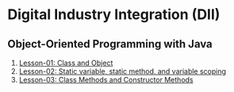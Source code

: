 # Digital Industry Integration (DII)
## Object-Oriented Programming with Java

1. [Lesson-01: Class and Object](lessons-contents/lesson01/index.md)
2. [Lesson-02: Static variable, static method, and variable scoping](lessons-contents/lesson02/index.md)
3. [Lesson-03: Class Methods and Constructor Methods](lessons-contents/lesson03/index.md)